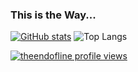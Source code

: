 ### This is the Way...

[![GitHub stats](https://github-readme-stats-private-pi.vercel.app/api?username=theendofline&show_icons=true&theme=dracula)](https://github.com/theendofline/github-readme-stats) ![Top Langs](https://github-readme-stats-private-pi.vercel.app/api/top-langs/?username=theendofline&langs_count=20&layout=compact)


[![theendofline profile views](https://u8views.com/api/v1/github/profiles/19670612/views/day-week-month-total-count.svg)](https://u8views.com/github/theendofline)
